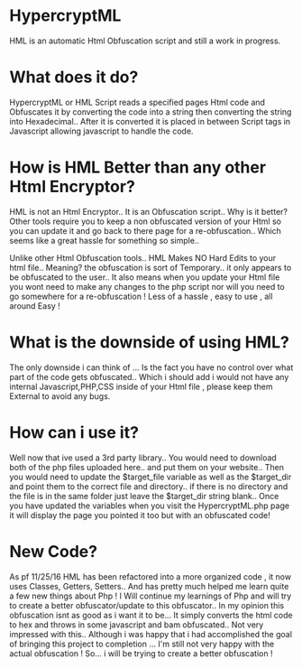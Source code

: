 # HypercryptML
HML is an automatic Html Obfuscation script and still a work in progress.

# What does it do?
HypercryptML or HML Script reads a specified pages Html code and Obfuscates it by converting the code into a string then converting the string into Hexadecimal.. After it is converted it is placed in between Script tags in Javascript allowing javascript to handle the code.

# How is HML Better than any other Html Encryptor?
HML is not an Html Encryptor.. It is an Obfuscation script.. Why is it better? Other tools require you to keep a non obfuscated version of your Html so you can update it and go back to there page for a re-obfuscation.. Which seems like a great hassle for something so simple..

Unlike other Html Obfuscation tools.. HML Makes NO Hard Edits to your html file.. Meaning? the obfuscation is sort of Temporary.. it only appears to be obfuscated to the user.. It also means when you update your Html file you wont need to make any changes to the php script nor will you need to go somewhere for a re-obfuscation ! Less of a hassle , easy to use  , all around Easy !

# What is the downside of using HML?
The only downside i can think of ... Is the fact you have no control over what part of the code gets obfuscated.. Which i should add i would not have any internal Javascript,PHP,CSS inside of your Html file , please keep them External to avoid any bugs.

# How can i use it?
Well now that ive used a 3rd party library.. You would need to download both of the php files uploaded here.. and put them on your website.. Then you would need to update the $target_file variable as well as the $target_dir and point them to the correct file and directory.. if there is no directory and the file is in the same folder just leave the $target_dir string blank.. Once you have updated the variables when you visit the HypercryptML.php page it will display the page you pointed it too but with an obfuscated code!

# New Code?
As pf 11/25/16 HML has been refactored into a more organized code , it now uses Classes, Getters, Setters.. And has pretty much helped me learn quite a few new things about Php ! I Will continue my learnings of Php and will try to create a better obfuscator/update to this obfuscator.. In my opinion this obfuscation isnt as good as i want it to be... It simply converts the html code to hex and throws in some javascript and bam obfuscated.. Not very impressed with this.. Although i was happy that i had accomplished the goal of bringing this project to completion ... I'm still not very happy with the actual obfuscation ! So... i will be trying to create a better obfuscation !
